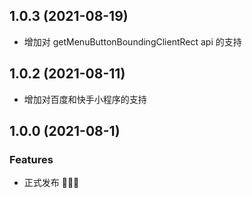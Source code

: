 ## 1.0.3 (2021-08-19)

* 增加对 getMenuButtonBoundingClientRect api 的支持

## 1.0.2 (2021-08-11)

* 增加对百度和快手小程序的支持

## 1.0.0 (2021-08-1)

### Features

* 正式发布 🎉🎉🎉